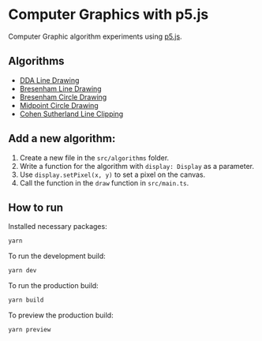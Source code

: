 # Computer Graphics with p5.js

Computer Graphic algorithm experiments using [p5.js](https://p5js.org/).

## Algorithms

- [DDA Line Drawing](/src/algorithms/lineDrawing/dda.ts)
- [Bresenham Line Drawing](/src/algorithms/lineDrawing/bresenhamLine.ts)
- [Bresenham Circle Drawing](/src/algorithms/circleDrawing/bresenhamCircle.ts)
- [Midpoint Circle Drawing](/src/algorithms/circleDrawing/midPoint.ts)
- [Cohen Sutherland Line Clipping](/src/algorithms/lineClipping/cohenSutherland.ts)

## Add a new algorithm:

1. Create a new file in the `src/algorithms` folder.
2. Write a function for the algorithm with `display: Display` as a parameter.
3. Use `display.setPixel(x, y)` to set a pixel on the canvas.
4. Call the function in the `draw` function in `src/main.ts`.

## How to run

Installed necessary packages:

```sh
yarn
```

To run the development build:

```sh
yarn dev
```

To run the production build:

```sh
yarn build
```

To preview the production build:

```sh
yarn preview
```
